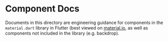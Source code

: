# Component Docs

Documents in this directory are engineering guidance for components in the `material.dart` library in Flutter (best viewed on [material.io](https://material.io/develop/flutter/components/app-bars-bottom), as well as components not included in the library (e.g. backdrop).
